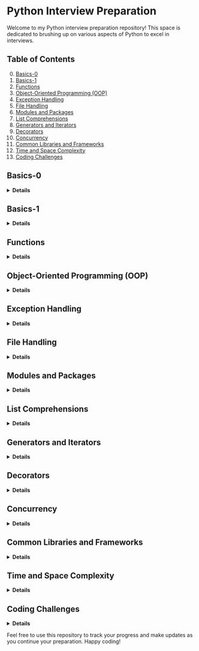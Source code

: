 # Python Interview Preparation

Welcome to my Python interview preparation repository! This space is dedicated to brushing up on various aspects of Python to excel in interviews.

## Table of Contents
0. [Basics-0](#basics-0)
1. [Basics-1](#basics-1)
2. [Functions](#functions)
3. [Object-Oriented Programming (OOP)](#object-oriented-programming-oop)
4. [Exception Handling](#exception-handling)
5. [File Handling](#file-handling)
6. [Modules and Packages](#modules-and-packages)
7. [List Comprehensions](#list-comprehensions)
8. [Generators and Iterators](#generators-and-iterators)
9. [Decorators](#decorators)
10. [Concurrency](#concurrency)
11. [Common Libraries and Frameworks](#common-libraries-and-frameworks)
12. [Time and Space Complexity](#time-and-space-complexity)
13. [Coding Challenges](#coding-challenges)

## Basics-0
<details>
<summary><strong> Details </strong></summary>

### What is Python, and how is it different from other programming languages?

**Answer:** Python is a high-level, interpreted programming language known for its <ins>readability</ins> and <ins>simplicity</ins>. It emphasizes code readability and allows programmers to express concepts in fewer lines of code than might be possible in languages such as C++ or Java. <ins>Python supports multiple programming paradigms, including procedural, object-oriented, and [functional programming](https://en.wikipedia.org/wiki/Functional_programming).</ins>

### Explain the differences between Python 2 and Python 3.

**Answer:** Python 2 and Python 3 are two major versions of the Python programming language. Python 3 was introduced as an upgrade to Python 2 with some significant changes to improve consistency and eliminate redundancy. Key differences include changes to print syntax (print is a function in Python 3), Unicode support, integer division, and various library updates. Python 2 reached its end of life on January 1, 2020, and developers are encouraged to use Python 3 for all new projects.

### What are the main features of Python?

**Answer:** Python has several key features:

- **Readability:** Python's syntax is clear and readable, making it an excellent language for beginners.
- **Versatility:** Python supports both procedural and object-oriented programming paradigms.
- **Interpretation:** It is an <ins>interpreted language</ins>, which means code execution occurs line by line.
- **Dynamic typing:** <ins>Variables are dynamically typed</ins, allowing flexibility.
- **Extensive libraries:** Python has a rich standard library and numerous third-party libraries, facilitating diverse applications.
- **Community support:** Python has a large, active community contributing to its development and providing support.

### What are the different data types in Python?

**Answer:** Python has various data types, including int (integer), str (string), float (floating-point), tuple, list, dict (dictionary), and bool (boolean).

### What is the output of (0, 1, 2, 3, (4, 5, 6), 7, 8, 9)[::2]

**Answer:** (0, 2, (4, 5, 6), 8) Certainly, the annotation [::2] is a slicing notation in Python that allows extracting a subsequence from a sequence (such as a list or tuple) by specifying three parameters separated by colons. The general form is start:stop:step, where: 
- start represents the starting index (inclusive).
- stop represents the ending index (exclusive).
- step represents the step or increment between selected elements.

### What is the output of (10, 20, 30, 40, 50)[::-2]?

**Answer:** (50, 30, 10). The notation [::-2] reverses the tuple and returns every second element. The [::-2] slice notation means to start from the end and move backwards by 2 steps. In this case, it starts from the end of the tuple and selects every second element moving towards the beginning.

### Output of l_numbers=[[]]*5, l_numbers[0].append(1)?

**Answer:** _l_numbers_ will be equal to [[1], [1], [1], [1], [1]]. When you multiply a list by a number, you get a list of references to the same elements. So, modifying one of them reflects on all.

### What is the difference between == and is in Python?

**Answer:** _==_ is a comparison operator that checks <ins>equality</ins> between the values of two objects.
_is_ is an identity operator that checks whether two variables <ins>refer to the same object in memory</ins>.


### What is the purpose of the single underscore “_” variable in Python?

**Answer:** In Python, the single underscore (_) has several conventional uses, and its purpose can depend on the context in which it is used. Here are some common cases: 
i) Placeholder for Unused Variables 
ii) Last Expression in an Interactive Interpreter
ii) "I don't care" in Unpacking ->  _, _, result = some_function_returning_a_tuple()

### Explain the concept behind dictionary in Python

**Answer:** In Python, a dictionary is a data structure that stores a collection of key-value pairs. Each key in a dictionary must be unique. You cannot have duplicate keys; if you try to use the same key more than once, the new value will overwrite the previous one.
Keys must be of a type that is <ins>immutable</ins>, meaning they cannot be changed after creation (e.g. you cannot use a list as key). Common examples of immutable types for keys include strings, numbers, and tuples.
Values in a dictionary can be of any data type, including numbers, strings, lists, or even other dictionaries (also mixed).
<ins>Dictionaries are mutable.</ins> Dictionaries provide fast and efficient lookups. 

### Difference between an expression and a statement in Python

**Answer:**: A _statement_ is a complete line of code that performs an action. It's an executable unit that can include assignments, function calls, loops, conditionals, etc.
An _expression_ is any part of the code that evaluates to a value. It can be a combination of variables, operators, and function calls. 
An expression can also be a statement if it stands alone as a complete line of code. In some languages, expressions and statements are distinct, but in Python, many expressions can be used as statements.


### Difference between an array and list

**Answer:** 

1. **Data Type:**
   - **List:** Holds elements of different data types.
   - **Array:** Typically holds elements of the same data type.

2. **Memory Efficiency:**
   - **List:** More memory-efficient but less space-efficient.
   - **Array:** More space-efficient due to contiguous memory.

3. **Operations:**
   - **List:** Versatile with many built-in methods.
   - **Array:** Fewer built-in methods; specialized libraries like NumPy enhance functionality.

4. **Usage:**
   - **List:** General-purpose data storage and manipulation.
   - **Array:** Common in mathematical and scientific computations.

5. **Mutability:**
   - **List:** Mutable; elements can be changed after creation.
   - **Array:** Core arrays are mutable; NumPy arrays can be mutable or immutable.

In summary, lists offer flexibility, while arrays are more specialized for certain tasks, especially in scientific computing.


#### Data Types

- Understanding and working with various data types:
  ```python
  # Example
  num = 42
  name = "John"
  coordinates = (10.5, 20.0)
  
  # Everything from numbers, lists, strings, functions and classes are python objects.
  ```

#### Operators


- Utilizing operators for arithmetic, comparison, logical operations:
  ```python
  # Example
  result = 10 + 5  # Addition
  is_equal = (3 == 3)  # Comparison
  logical_result = True and False  # Logical AND
  ```

#### Variables

- Declaring and using variables to store values:
  ```python
  # Example
  age = 30
  message = f"My age is {age}."
  ```

#### Control Flow

- Implementing control flow structures such as if statements, loops:
  ```python
  # Example
  age = 30
  if age >= 18:
      print("You are an adult.")
  else:
      print("You are a minor.")
  
  # Loop example
  for i in range(5):
      print(i)
  ```
  



more examples in the file code/basics_0.py  

</details>

## Basics-1
<details>
<summary><strong> Details </strong></summary>

### What is mutable and immutable objects/data types in Python?

**Answer:**: Mutation generally refers to 'change'. So when we say that an object is mutable or immutable we meant to say that the value of object can/cannot change.
When an object is created in Python, it is assigned a _type_ and an _id_. <ins> An object/data type is mutable if with the same id, the value of the object changes after the object is created. </ins>
**Mutable objects** in Python -- Objects that can change after creation. Lists, byte arrays, sets, and dictionaries.
**Immutable objects** in Python -- Numeric data types, strings, bytes, frozen sets, and tuples.


### What is the difference between list and tuples in Python?

**Answer:**
**Mutability** list is mutable and tuple is immutable. 
**Syntax definition**,
**Performance** List: Slower due to mutability and Tuple: Faster due to immutability
**Memory Consumption** List: Consumes more memory and  Tuple: More memory-efficient

### How is memory managed in Python?

**Answer:**: Memory in Python is managed using a private heap space. The Python Memory Manager handles the allocation and deallocation of memory for objects. Garbage collection is employed to reclaim memory from unused objects.


### Explain shallow and deep copy in Python

**Answer:**: In Python, a shallow copy creates a new object but does not clone nested objects. A deep copy, on the other hand, creates a new object and recursively clones all nested objects.


### Why Python generates a .pyc file even when it is an interpreted language?

**Answer:**:# Python is both interpreted and compiled. When a .py file is executed, 
it goes through a compilation process called bytecode compilation.
The generated bytecode is platform-independent and stored in .pyc files to improve execution speed on subsequent runs.
.pyc files contain the compiled version of the Python source code, making it faster to load and execute.
When a .py file is imported, Python checks if a corresponding .pyc file exists and is newer. 
If not, it compiles the .py file into .pyc.

### How private varibles are declared in Python?

**Answer:**: Python does not have anything called private member however by convention two underscore before a variable or function makes it private.

### Can _set_ have lists as elements?

**Answer:**: No, a set in Python cannot have lists as elements. Sets are designed <ins> to store unique and immutable elements. </ins> Since lists are mutable (meaning their contents can be changed after they are created), they cannot be used as elements in a set.


</details>

## Functions
<details>
<summary><strong> Details </strong></summary>

Explain briefly about map() and lambda() functions. 
Difference between a class variable and instance variable. (parte legata ai Scope)

- Defining functions, parameters, return values

</details>

## Object-Oriented Programming (OOP)
<details>
<summary><strong> Details </strong></summary>

### What is monkey patching? How to use it in Python?

**Answer:**: Monkey patching refers to dynamically modifying or extending a module or class at runtime, 
typically to alter behavior or add features (see example on basics_1.py).


### What is the difference between staticmethod and classmethod?

**Answer:**: The key difference lies in how they are bound to the class. `staticmethod` is bound to the class and takes no special first argument, 
while `classmethod` is bound to the class and takes the class as its first argument (see example on basics_1.py).


### Explain Singleton class and its uses?

**Answer:**: A Singleton class ensures that only one instance of the class is created and provides a global point of access to that instance. 
It is often used when exactly one object is needed for coordination or to control actions (see example on basics_1.py).

### Explain Meta Classes in Python. 

**Answer:**: Meta-classes in Python are classes that define the behavior of other classes, 
commonly known as class factories. They allow customization and modification of class creation, 
often used to enforce coding standards or add specific behaviors to classes.

Explain Abstract Classes and its uses.
Explain object creation process in detail. Which method is called first?
Explain inheritance in Python / What is MRO in Python? How does it work?


- Classes, objects, inheritance, encapsulation

</details>

## Exception Handling
<details>
<summary><strong> Details </strong></summary>

Explain exception handling in Python.
Is there a sequence in defining exceptions in except block for exception handling?

- try, except, else, finally blocks

</details>

## File Handling
<details>
<summary><strong> Details </strong></summary>

How would you load large data file in Python?

- Reading and writing to files, context managers

</details>

## Modules and Packages
<details>
<summary><strong> Details </strong></summary>

What's the difference between a Python module and a Python package?

- Importing modules, creating packages

</details>

## List Comprehensions
<details>
<summary><strong> Details </strong></summary>

Which is faster, list comprehension or for loop?

- Creating concise lists

</details>

## Generators and Iterators
<details>
<summary><strong> Details </strong></summary>


Explain Generators and use case of it.
What is an iterator? How is iterator is different from a generator?

- Yield statement, iterating through generators

</details>

## Decorators
<details>
<summary><strong> Details </strong></summary>

Explain Closures in Python
How to make a chain of function decorators?

- Defining and using decorators

</details>

## Concurrency
<details>
<summary><strong> Details </strong></summary>

What is a global interpreter lock (GIL)?
Explain threading in Python

- Threading vs. multiprocessing, GIL

</details>

## Common Libraries and Frameworks
<details>
<summary><strong> Details </strong></summary>

- Requests, NumPy, Pandas, Flask/Django

</details>

## Time and Space Complexity
<details>
<summary><strong> Details </strong></summary>

- Big O notation, algorithm efficiency

</details>

## Coding Challenges
<details>
<summary><strong> Details </strong></summary>

- Practice on platforms like LeetCode, HackerRank

</details>




Feel free to use this repository to track your progress and make updates as you continue your preparation. Happy coding!

